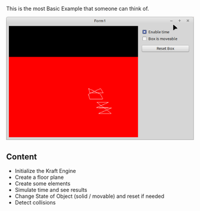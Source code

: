 This is the most Basic Example that someone can think of.

![](preview.png)
## Content
- Initialize the Kraft Engine
- Create a floor plane
- Create some elements
- Simulate time and see results
- Change State of Object (solid / movable) and reset if needed
- Detect collisions